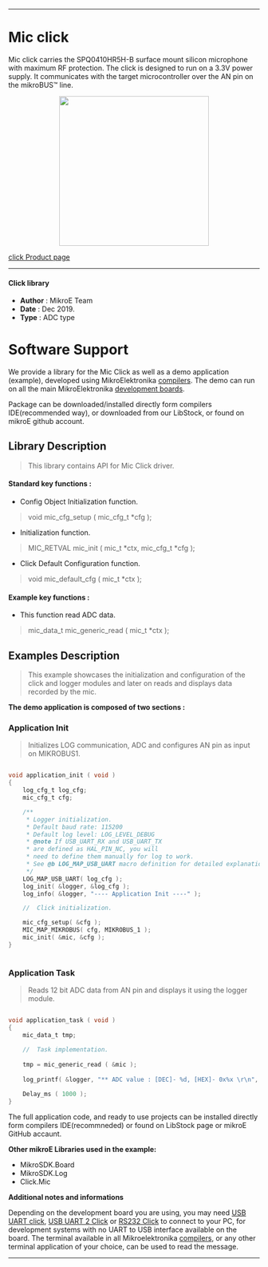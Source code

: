 

---
# Mic click

Mic click carries the SPQ0410HR5H-B surface mount silicon microphone with maximum RF protection. The click is designed to run on a 3.3V power supply. It communicates with the target microcontroller over the AN pin on the mikroBUS™ line.

<p align="center">
  <img src="https://download.mikroe.com/images/click_for_ide/mic_click.png" height=300px>
</p>


[click Product page](https://www.mikroe.com/mic-click)

---


#### Click library 

- **Author**        : MikroE Team
- **Date**          : Dec 2019.
- **Type**          : ADC type


# Software Support

We provide a library for the Mic Click 
as well as a demo application (example), developed using MikroElektronika 
[compilers](https://shop.mikroe.com/compilers). 
The demo can run on all the main MikroElektronika [development boards](https://shop.mikroe.com/development-boards).

Package can be downloaded/installed directly form compilers IDE(recommended way), or downloaded from our LibStock, or found on mikroE github account. 

## Library Description

> This library contains API for Mic Click driver.

#### Standard key functions :

- Config Object Initialization function.
> void mic_cfg_setup ( mic_cfg_t *cfg ); 
 
- Initialization function.
> MIC_RETVAL mic_init ( mic_t *ctx, mic_cfg_t *cfg );

- Click Default Configuration function.
> void mic_default_cfg ( mic_t *ctx );


#### Example key functions :

- This function read ADC data.
> mic_data_t mic_generic_read ( mic_t *ctx );

## Examples Description

> This example showcases the initialization and configuration of the click and logger modules and later on reads and displays data recorded by the mic.

**The demo application is composed of two sections :**

### Application Init 

> Initializes LOG communication, ADC and configures AN pin as input on MIKROBUS1.

```c

void application_init ( void )
{
    log_cfg_t log_cfg;
    mic_cfg_t cfg;

    /** 
     * Logger initialization.
     * Default baud rate: 115200
     * Default log level: LOG_LEVEL_DEBUG
     * @note If USB_UART_RX and USB_UART_TX 
     * are defined as HAL_PIN_NC, you will 
     * need to define them manually for log to work. 
     * See @b LOG_MAP_USB_UART macro definition for detailed explanation.
     */
    LOG_MAP_USB_UART( log_cfg );
    log_init( &logger, &log_cfg );
    log_info( &logger, "---- Application Init ----" );

    //  Click initialization.

    mic_cfg_setup( &cfg );
    MIC_MAP_MIKROBUS( cfg, MIKROBUS_1 );
    mic_init( &mic, &cfg );
}
  
```

### Application Task

> Reads 12 bit ADC data from AN pin and displays it using the logger module. 

```c

void application_task ( void )
{
    mic_data_t tmp;
    
    //  Task implementation.
    
    tmp = mic_generic_read ( &mic );
    
    log_printf( &logger, "** ADC value : [DEC]- %d, [HEX]- 0x%x \r\n", tmp, tmp );

    Delay_ms ( 1000 );
}  

```

The full application code, and ready to use projects can be  installed directly form compilers IDE(recommneded) or found on LibStock page or mikroE GitHub accaunt.

**Other mikroE Libraries used in the example:** 

- MikroSDK.Board
- MikroSDK.Log
- Click.Mic

**Additional notes and informations**

Depending on the development board you are using, you may need 
[USB UART click](https://shop.mikroe.com/usb-uart-click), 
[USB UART 2 Click](https://shop.mikroe.com/usb-uart-2-click) or 
[RS232 Click](https://shop.mikroe.com/rs232-click) to connect to your PC, for 
development systems with no UART to USB interface available on the board. The 
terminal available in all Mikroelektronika 
[compilers](https://shop.mikroe.com/compilers), or any other terminal application 
of your choice, can be used to read the message.



---

